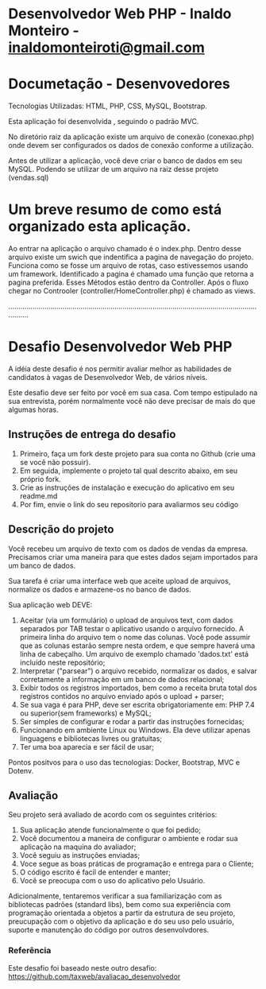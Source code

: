 # Desenvolvedor Web PHP - Inaldo Monteiro - inaldomonteiroti@gmail.com
# Documetação - Desenvovedores

Tecnologias Utilizadas: HTML, PHP, CSS, MySQL, Bootstrap.

Esta aplicação foi desenvolvida , seguindo o padrão MVC.

No diretório raiz da aplicação existe um arquivo de conexão (conexao.php) onde devem ser configurados os dados de conexão conforme a utilização.

Antes de utilizar a aplicação, você deve criar o banco de dados em seu MySQL. Podendo se utilizar de um arquivo na raiz desse projeto (vendas.sql)

# Um breve resumo de como está organizado esta aplicação.

Ao entrar na aplicação o arquivo chamado é o index.php. Dentro desse arquivo existe um swich que indentifica a pagina de navegação do projeto. Funciona como se fosse um arquivo de rotas, caso estivessemos usando um framework. Identificado a pagina é chamado uma função que retorna a pagina preferida. Esses Métodos estão dentro da Controller. Após o fluxo chegar no Controoler (controller/HomeController.php) é chamado as views.

......................................................................................................................................
# Desafio Desenvolvedor Web PHP
A idéia deste desafio é nos permitir avaliar melhor as habilidades de candidatos à vagas de Desenvolvedor Web, de vários níveis.

Este desafio deve ser feito por você em sua casa. Com tempo estipulado na sua entrevista, porém normalmente você não deve precisar de mais do que algumas horas.

## Instruções de entrega do desafio
1. Primeiro, faça um fork deste projeto para sua conta no Github (crie uma se você não possuir).
2. Em seguida, implemente o projeto tal qual descrito abaixo, em seu próprio fork.
3. Crie as instruções de instalação e execução do aplicativo em seu readme.md
4. Por fim, envie o link do seu repositorio para avaliarmos seu código


## Descrição do projeto
Você recebeu um arquivo de texto com os dados de vendas da empresa. Precisamos criar uma maneira para que estes dados sejam importados para um banco de dados.

Sua tarefa é criar uma interface web que aceite upload de arquivos, normalize os dados e armazene-os no banco de dados.

Sua aplicação web DEVE:

1. Aceitar (via um formulário) o upload de arquivos text, com dados separados por TAB testar o aplicativo usando o arquivo fornecido. A primeira linha do arquivo tem o nome das colunas. Você pode assumir que as colunas estarão sempre nesta ordem, e que sempre haverá uma linha de cabeçalho. Um arquivo de exemplo chamado 'dados.txt' está incluído neste repositório;
2. Interpretar ("parsear") o arquivo recebido, normalizar os dados, e salvar corretamente a informação em um banco de dados relacional;
3. Exibir todos os registros importados, bem como a receita bruta total dos registros contidos no arquivo enviado após o upload + parser;
4. Se sua vaga é para PHP, deve ser escrita obrigatoriamente em: PHP 7.4 ou superior(sem frameworks) e MySQL;
5. Ser simples de configurar e rodar a partir das instruções fornecidas;
7. Funcionando em ambiente Linux ou Windows. Ela deve utilizar apenas linguagens e bibliotecas livres ou gratuitas;
9. Ter uma boa aparecia e ser fácil de usar;

Pontos positvos para o uso das tecnologias: Docker, Bootstrap, MVC e Dotenv.

## Avaliação
Seu projeto será avaliado de acordo com os seguintes critérios:

1. Sua aplicação atende funcionalmente o que foi pedido;
2. Você documentou a maneira de configurar o ambiente e rodar sua aplicação na maquina do avaliador;
3. Você seguiu as instruções enviadas;
4. Voce segue as boas práticas de programação e entrega para o Cliente;
5. O código escrito é facil de entender e manter;
6. Você se preocupa com o uso do aplicativo pelo Usuário.

Adicionalmente, tentaremos verificar a sua familiarização com as bibliotecas padrões (standard libs), bem como sua experiência com programação orientada a objetos a partir da estrutura de seu projeto, preucupação com o objetivo da aplicação e do seu uso pelo usuário, suporte e manutenção do código por outros desenvolvdores.

### Referência

Este desafio foi baseado neste outro desafio: https://github.com/taxweb/avaliacao_desenvolvedor

